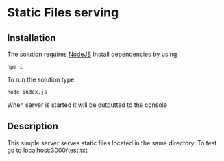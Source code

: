 # Static Files serving
## Installation

The solution requires [NodeJS](https://nodejs.org/en/)
Install dependencies by using
```
npm i
```
To run the solution type
```
node index.js
```
When server is started it will be outputted to the console
 ## Description
This simple server serves static files located in the same directory. 
To test go to localhost:3000/test.txt
